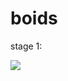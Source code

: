 # boids
 
 stage 1:
 
 
<a href="https://imgflip.com/embed/402wlr"><img src="https://imgflip.com/embed/402wlr"></a>
